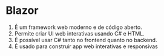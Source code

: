 # Blazor

1. É um framework web moderno e de código aberto.
2. Permite criar UI web interativas usando C# e HTML.
3. É possível usar C# tanto no frontend quanto no backend.
4. É usado para construir app web interativas e responsivas